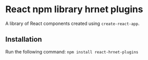 # React npm library hrnet plugins
A library of React components created using `create-react-app`.

## Installation
Run the following command:
`npm install react-hrnet-plugins`